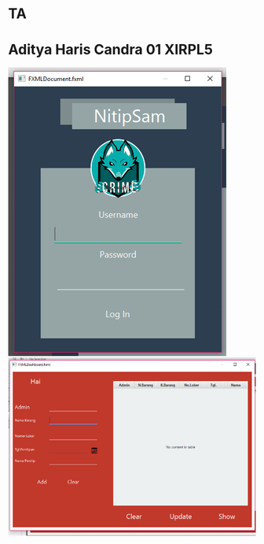 # TA
# Aditya Haris Candra 01 XIRPL5
![alt text](https://github.com/Haace/TA/blob/master/src/gambar/Capture2.PNG)
![alt text](https://github.com/Haace/TA/blob/master/src/gambar/Capture.PNG)
